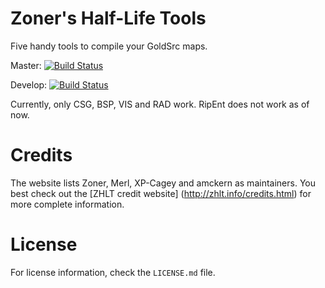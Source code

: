 # Zoner's Half-Life Tools #
Five handy tools to compile your GoldSrc maps.

Master: [![Build Status](https://travis-ci.org/kriswema/zhlt-linux.png?branch=master)](https://travis-ci.org/kriswema/zhlt-linux)

Develop: [![Build Status](https://travis-ci.org/kriswema/zhlt-linux.png?branch=develop)](https://travis-ci.org/kriswema/zhlt-linux)

Currently, only CSG, BSP, VIS and RAD work. RipEnt does not work as of now.

# Credits #
The website lists Zoner, Merl, XP-Cagey and amckern as maintainers. You best check out the [ZHLT credit website] (http://zhlt.info/credits.html) for more complete information.

# License #
For license information, check the `LICENSE.md` file.
